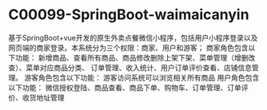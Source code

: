 # C00099-SpringBoot-waimaicanyin
基于SpringBoot+vue开发的原生外卖点餐微信小程序，包括用户小程序登录以及网页端的商家登录。本系统分为三个权限：商家、用户和游客； 商家角色包含以下功能：  新增商品、查看所有商品、商品修改删除上架下架、菜单管理（增删改查）、菜单对应商品分类、 订单管理、收入统计、用户订单评价查看、店铺信息管理。  游客角色包含以下功能：  游客访问系统可以浏览相关所有商品  用户角色包含以下功能：  微信授权登陆、商品查看、商品下单、购物车、订单管理、订单评价、收货地址管理

